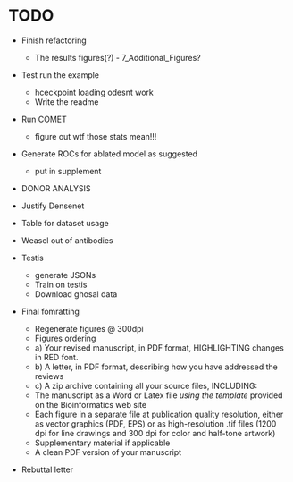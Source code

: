 # TODO

- Finish refactoring
    - The results figures(?) - 7_Additional_Figures?
- Test run the example
    - hceckpoint loading odesnt work
    - Write the readme

- Run COMET
    - figure out wtf those stats mean!!!

- Generate ROCs for ablated model as suggested
    - put in supplement

- DONOR ANALYSIS
- Justify Densenet
- Table for dataset usage
- Weasel out of antibodies

- Testis
    - generate JSONs
    - Train on testis
    - Download ghosal data

- Final fomratting
    - Regenerate figures @ 300dpi
    - Figures ordering
    - a) Your revised manuscript, in PDF format, HIGHLIGHTING changes in RED font.
    - b) A letter, in PDF format, describing how you have addressed the reviews
    - c) A zip archive containing all your source files, INCLUDING:
     - The manuscript as a Word or Latex file *using the template* provided on the Bioinformatics web site
     - Each figure in a separate file at publication quality resolution, either as vector graphics (PDF, EPS) 
       or as high-resolution .tif files (1200 dpi for line drawings and 300 dpi for color and half-tone artwork)
     - Supplementary material if applicable
     - A clean PDF version of your manuscript
    
- Rebuttal letter